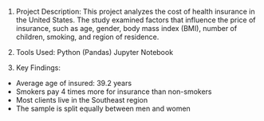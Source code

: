 1. Project Description:
This project analyzes the cost of health insurance in the United States. The study examined factors that influence the price of insurance, such as age, gender, body mass index (BMI), number of children, smoking, and region of residence.

2. Tools Used:
Python (Pandas)
Jupyter Notebook

3. Key Findings:
- Average age of insured: 39.2 years
- Smokers pay 4 times more for insurance than non-smokers
- Most clients live in the Southeast region
- The sample is split equally between men and women
